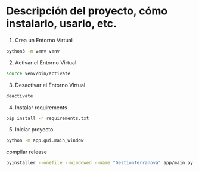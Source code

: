 # Descripción del proyecto, cómo instalarlo, usarlo, etc.

1. Crea un Entorno Virtual
```bash
python3 -m venv venv
```

2. Activar el Entorno Virtual
```bash
source venv/bin/activate
```
3. Desactivar el Entorno Virtual
```bash
deactivate
```

4. Instalar requirements
```bash
pip install -r requirements.txt
```

5. Iniciar proyecto
```bash
python -m app.gui.main_window
```


compilar release
```bash
pyinstaller --onefile --windowed --name "GestionTerranova" app/main.py
```